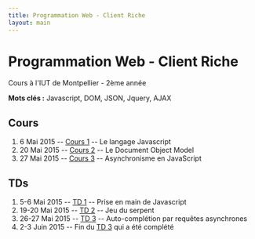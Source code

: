 ```yaml
---
title: Programmation Web - Client Riche
layout: main
---
```


# Programmation Web - Client Riche
Cours à l'IUT de Montpellier - 2ème année

**Mots clés :** Javascript, DOM, JSON, Jquery, AJAX

## Cours

1. 6 Mai 2015 -- [Cours 1](classes/class1.html) -- Le langage Javascript
2. 20 Mai 2015 -- [Cours 2](classes/class2.html) -- Le Document Object Model
3. 27 Mai 2015 -- [Cours 3](classes/class3.html) -- Asynchronisme en JavaScript

## TDs
1. 5-6 Mai 2015 -- [TD 1](tutorials/tutorial1.html) -- Prise en main de Javascript
2. 19-20 Mai 2015 -- [TD 2](tutorials/tutorial2.html) -- Jeu du serpent
3. 26-27 Mai 2015 -- [TD 3](tutorials/tutorial3.html) -- Auto-complétion par requêtes asynchrones
4. 2-3 Juin 2015 -- Fin du [TD 3](tutorials/tutorial3.html) qui a été complété
